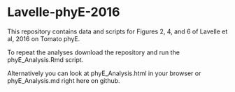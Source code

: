 # Lavelle-phyE-2016

This repository contains data and scripts for Figures 2, 4, and 6 of Lavelle et al, 2016 on Tomato phyE.

To repeat the analyses download the repository and run the phyE_Analysis.Rmd script.

Alternatively you can look at phyE_Analysis.html in your browser or phyE_Analysis.md right here on github.
